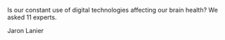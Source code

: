 Is our constant use of digital technologies affecting our brain health? We asked 11 experts.

Jaron Lanier